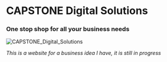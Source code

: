 # CAPSTONE Digital Solutions

### One stop shop for all your business needs
![CAPSTONE_Digital_Solutions](https://github.com/Dan6200/capstone-digital-solutions/assets/57610029/6dbad95b-65f8-4058-b2a0-c4173850891d)

*This is a website for a business idea I have, it is still in progress*
